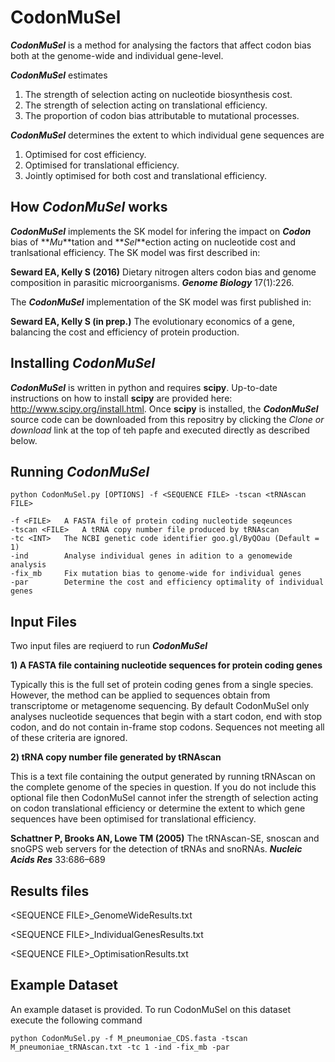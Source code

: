 # CodonMuSel
**_CodonMuSel_** is a method for analysing the factors that affect codon bias both at the genome-wide and individual gene-level. 

**_CodonMuSel_** estimates
1) The strength of selection acting on nucleotide biosynthesis cost.
2) The strength of selection acting on translational efficiency.
3) The proportion of codon bias attributable to mutational processes.

**_CodonMuSel_** determines the extent to which individual gene sequences are
1) Optimised for cost efficiency.
2) Optimised for translational efficiency.
3) Jointly optimised for both cost and translational efficiency.

## How _CodonMuSel_ works
**_CodonMuSel_** implements the SK model for infering the impact on **_Codon_** bias of **_Mu_**tation and **_Sel_**ection acting on nucleotide cost and tranlsational efficiency. The SK model was first described in:

**Seward EA, Kelly S (2016)** Dietary nitrogen alters codon bias and genome composition in parasitic microorganisms. **_Genome Biology_** 17(1):226.

The **_CodonMuSel_** implementation of the SK model was first published in:

**Seward EA, Kelly S (in prep.)** The evolutionary economics of a gene, balancing the cost and efficiency of protein production.

## Installing _CodonMuSel_
**_CodonMuSel_** is written in python and requires **scipy**. Up-to-date instructions on how to install **scipy** are provided here: http://www.scipy.org/install.html. Once **scipy** is installed, the **_CodonMuSel_** source code can be downloaded from this repositry by clicking the _Clone or download_ link at the top of teh papfe and executed directly as described below.


## Running _CodonMuSel_

`python CodonMuSel.py [OPTIONS] -f <SEQUENCE FILE> -tscan <tRNAscan FILE>`

	-f <FILE>	A FASTA file of protein coding nucleotide seqeunces
	-tscan <FILE>	A tRNA copy number file produced by tRNAscan
	-tc <INT>	The NCBI genetic code identifier goo.gl/ByQOau (Default = 1)
	-ind		Analyse individual genes in adition to a genomewide analysis
	-fix_mb		Fix mutation bias to genome-wide for individual genes
	-par 		Determine the cost and efficiency optimality of individual genes

## Input Files

Two input files are reqiuerd to run **_CodonMuSel_** 

**1) A FASTA file containing nucleotide sequences for protein coding genes**

Typically this is the full set of protein coding genes from a single species. However, the method can be applied to sequences obtain from transcriptome or metagenome sequencing. By default CodonMuSel only analyses nucleotide sequences that begin with a start codon, end with stop codon, and do not contain in-frame stop codons. Sequences not meeting all of these criteria are ignored.

**2) tRNA copy number file generated by tRNAscan**

This is a text file containing the output generated by running tRNAscan on the complete genome of the species in question. If you do not include this optional file then CodonMuSel cannot infer the strength of selection acting on codon translational efficiency or determine the extent to which gene sequences have been optimised for translational efficiency.

**Schattner P, Brooks AN, Lowe TM (2005)** The tRNAscan-SE, snoscan and snoGPS web servers for the detection of tRNAs and snoRNAs. **_Nucleic Acids Res_** 33:686–689


## Results files

\<SEQUENCE FILE\>_GenomeWideResults.txt

\<SEQUENCE FILE\>_IndividualGenesResults.txt

\<SEQUENCE FILE\>_OptimisationResults.txt


## Example Dataset

An example dataset is provided. To run CodonMuSel on this dataset execute the following command

`python CodonMuSel.py -f M_pneumoniae_CDS.fasta -tscan M_pneumoniae_tRNAscan.txt -tc 1 -ind -fix_mb -par`
